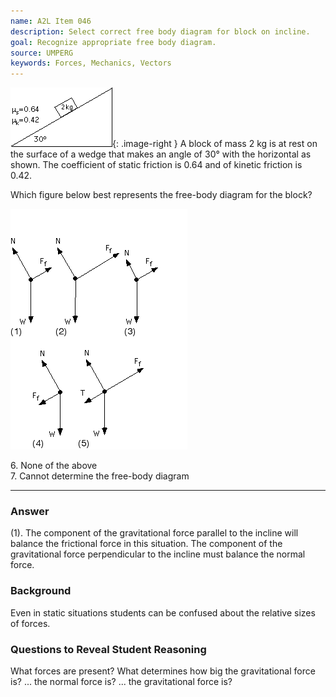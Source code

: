 ```yaml
---
name: A2L Item 046
description: Select correct free body diagram for block on incline.
goal: Recognize appropriate free body diagram.
source: UMPERG
keywords: Forces, Mechanics, Vectors
---
```


![Item046_fig1.gif](../images/Item046_fig1.gif){: .image-right }  A
block of mass 2 kg is at rest on the surface of a wedge that makes an
angle of 30&deg; with the horizontal as shown.  The coefficient of
static friction is 0.64 and of kinetic friction is 0.42.

Which figure below best represents the free-body diagram for the block?

![Item046_fig2.gif](../images/Item046_fig2.gif)

6\. None of the above <br>
7\. Cannot determine the free-body diagram

<hr/>

### Answer

(1).  The component of the gravitational force parallel to the incline
will balance the frictional force in this situation.  The component of
the gravitational force perpendicular to the incline must balance the
normal force.

### Background

Even in static situations students can be confused about the relative
sizes of forces.

### Questions to Reveal Student Reasoning

What forces are present?  What determines how big the gravitational
force is?  ... the normal force is? ... the gravitational force is?
